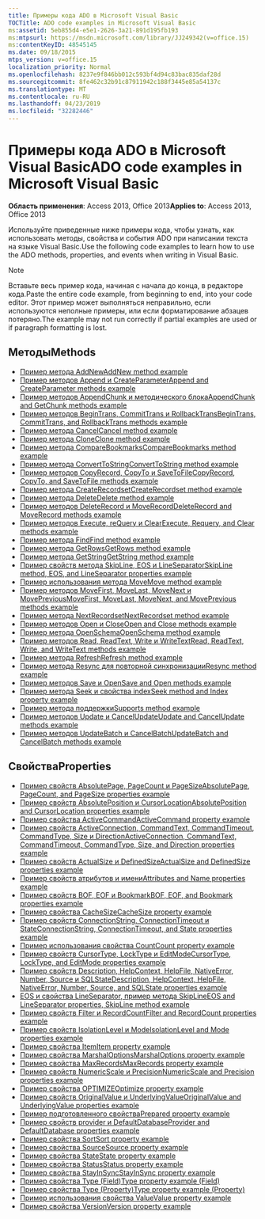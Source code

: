 ```yaml
---
title: Примеры кода ADO в Microsoft Visual Basic
TOCTitle: ADO code examples in Microsoft Visual Basic
ms:assetid: 5eb855d4-e5e1-2626-3a21-891d195fb193
ms:mtpsurl: https://msdn.microsoft.com/library/JJ249342(v=office.15)
ms:contentKeyID: 48545145
ms.date: 09/18/2015
mtps_version: v=office.15
localization_priority: Normal
ms.openlocfilehash: 8237e9f846bb012c593bf4d94c83bac835daf28d
ms.sourcegitcommit: 8fe462c32b91c87911942c188f3445e85a54137c
ms.translationtype: MT
ms.contentlocale: ru-RU
ms.lasthandoff: 04/23/2019
ms.locfileid: "32282446"
---
```

# <a name="ado-code-examples-in-microsoft-visual-basic"></a><span data-ttu-id="3cdd0-102">Примеры кода ADO в Microsoft Visual Basic</span><span class="sxs-lookup"><span data-stu-id="3cdd0-102">ADO code examples in Microsoft Visual Basic</span></span>

<span data-ttu-id="3cdd0-103">**Область применения**: Access 2013, Office 2013</span><span class="sxs-lookup"><span data-stu-id="3cdd0-103">**Applies to**: Access 2013, Office 2013</span></span>

<span data-ttu-id="3cdd0-104">Используйте приведенные ниже примеры кода, чтобы узнать, как использовать методы, свойства и события ADO при написании текста на языке Visual Basic.</span><span class="sxs-lookup"><span data-stu-id="3cdd0-104">Use the following code examples to learn how to use the ADO methods, properties, and events when writing in Visual Basic.</span></span>

> [!NOTE]
> <span data-ttu-id="3cdd0-105">Вставьте весь пример кода, начиная с начала до конца, в редакторе кода.</span><span class="sxs-lookup"><span data-stu-id="3cdd0-105">Paste the entire code example, from beginning to end, into your code editor.</span></span> <span data-ttu-id="3cdd0-106">Этот пример может выполняться неправильно, если используются неполные примеры, или если форматирование абзацев потеряно.</span><span class="sxs-lookup"><span data-stu-id="3cdd0-106">The example may not run correctly if partial examples are used or if paragraph formatting is lost.</span></span>

## <a name="methods"></a><span data-ttu-id="3cdd0-107">Методы</span><span class="sxs-lookup"><span data-stu-id="3cdd0-107">Methods</span></span>

- [<span data-ttu-id="3cdd0-108">Пример метода AddNew</span><span class="sxs-lookup"><span data-stu-id="3cdd0-108">AddNew method example</span></span>](addnew-method-example-vb.md)
- [<span data-ttu-id="3cdd0-109">Пример методов Append и CreateParameter</span><span class="sxs-lookup"><span data-stu-id="3cdd0-109">Append and CreateParameter methods example</span></span>](append-and-createparameter-methods-example-vb.md)
- [<span data-ttu-id="3cdd0-110">Пример методов AppendChunk и методического блока</span><span class="sxs-lookup"><span data-stu-id="3cdd0-110">AppendChunk and GetChunk methods example</span></span>](appendchunk-and-getchunk-methods-example-vb.md)
- [<span data-ttu-id="3cdd0-111">Пример методов BeginTrans, CommitTrans и RollbackTrans</span><span class="sxs-lookup"><span data-stu-id="3cdd0-111">BeginTrans, CommitTrans, and RollbackTrans methods example</span></span>](begintrans-committrans-and-rollbacktrans-methods-example-vb.md)
- [<span data-ttu-id="3cdd0-112">Пример метода Cancel</span><span class="sxs-lookup"><span data-stu-id="3cdd0-112">Cancel method example</span></span>](cancel-method-example-vb.md)
- [<span data-ttu-id="3cdd0-113">Пример метода Clone</span><span class="sxs-lookup"><span data-stu-id="3cdd0-113">Clone method example</span></span>](clone-method-example-vb.md)
- [<span data-ttu-id="3cdd0-114">Пример метода CompareBookmarks</span><span class="sxs-lookup"><span data-stu-id="3cdd0-114">CompareBookmarks method example</span></span>](comparebookmarks-method-example-vb.md)
- [<span data-ttu-id="3cdd0-115">Пример метода ConvertToString</span><span class="sxs-lookup"><span data-stu-id="3cdd0-115">ConvertToString method example</span></span>](converttostring-method-example-vb.md)
- [<span data-ttu-id="3cdd0-116">Пример методов CopyRecord, CopyTo и SaveToFile</span><span class="sxs-lookup"><span data-stu-id="3cdd0-116">CopyRecord, CopyTo, and SaveToFile methods example</span></span>](copyrecord-copyto-and-savetofile-methods-example-vb.md)
- [<span data-ttu-id="3cdd0-117">Пример метода CreateRecordset</span><span class="sxs-lookup"><span data-stu-id="3cdd0-117">CreateRecordset method example</span></span>](createrecordset-method-example-vb.md)
- [<span data-ttu-id="3cdd0-118">Пример метода Delete</span><span class="sxs-lookup"><span data-stu-id="3cdd0-118">Delete method example</span></span>](delete-method-example-vb.md)
- [<span data-ttu-id="3cdd0-119">Пример методов DeleteRecord и MoveRecord</span><span class="sxs-lookup"><span data-stu-id="3cdd0-119">DeleteRecord and MoveRecord methods example</span></span>](deleterecord-and-moverecord-methods-example-vb.md)
- [<span data-ttu-id="3cdd0-120">Пример методов Execute, reQuery и Clear</span><span class="sxs-lookup"><span data-stu-id="3cdd0-120">Execute, Requery, and Clear methods example</span></span>](execute-requery-and-clear-methods-example-vb.md)
- [<span data-ttu-id="3cdd0-121">Пример метода Find</span><span class="sxs-lookup"><span data-stu-id="3cdd0-121">Find method example</span></span>](find-method-example-vb.md)
- [<span data-ttu-id="3cdd0-122">Пример метода GetRows</span><span class="sxs-lookup"><span data-stu-id="3cdd0-122">GetRows method example</span></span>](getrows-method-example-vb.md)
- [<span data-ttu-id="3cdd0-123">Пример метода GetString</span><span class="sxs-lookup"><span data-stu-id="3cdd0-123">GetString method example</span></span>](getstring-method-example-vb.md)
- [<span data-ttu-id="3cdd0-124">Пример свойств метода SkipLine, EOS и LineSeparator</span><span class="sxs-lookup"><span data-stu-id="3cdd0-124">SkipLine method, EOS, and LineSeparator properties example</span></span>](eos-and-lineseparator-properties-and-skipline-method-example-vb.md)
- [<span data-ttu-id="3cdd0-125">Пример использования метода Move</span><span class="sxs-lookup"><span data-stu-id="3cdd0-125">Move method example</span></span>](move-method-example-vb.md)
- [<span data-ttu-id="3cdd0-126">Пример методов MoveFirst, MoveLast, MoveNext и MovePrevious</span><span class="sxs-lookup"><span data-stu-id="3cdd0-126">MoveFirst, MoveLast, MoveNext, and MovePrevious methods example</span></span>](movefirst-movelast-movenext-and-moveprevious-methods-example-vb.md)
- [<span data-ttu-id="3cdd0-127">Пример метода NextRecordset</span><span class="sxs-lookup"><span data-stu-id="3cdd0-127">NextRecordset method example</span></span>](nextrecordset-method-example-vb.md)
- [<span data-ttu-id="3cdd0-128">Пример методов Open и Close</span><span class="sxs-lookup"><span data-stu-id="3cdd0-128">Open and Close methods example</span></span>](open-and-close-methods-example-vb.md)
- [<span data-ttu-id="3cdd0-129">Пример метода OpenSchema</span><span class="sxs-lookup"><span data-stu-id="3cdd0-129">OpenSchema method example</span></span>](openschema-method-example-vb.md)
- [<span data-ttu-id="3cdd0-130">Пример методов Read, ReadText, Write и WriteText</span><span class="sxs-lookup"><span data-stu-id="3cdd0-130">Read, ReadText, Write, and WriteText methods example</span></span>](read-readtext-write-and-writetext-methods-example-vb.md)
- [<span data-ttu-id="3cdd0-131">Пример метода Refresh</span><span class="sxs-lookup"><span data-stu-id="3cdd0-131">Refresh method example</span></span>](refresh-method-example-vb.md)
- [<span data-ttu-id="3cdd0-132">Пример метода Resync для повторной синхронизации</span><span class="sxs-lookup"><span data-stu-id="3cdd0-132">Resync method example</span></span>](resync-method-example-vb.md)
- [<span data-ttu-id="3cdd0-133">Пример методов Save и Open</span><span class="sxs-lookup"><span data-stu-id="3cdd0-133">Save and Open methods example</span></span>](save-and-open-methods-example-vb.md)
- [<span data-ttu-id="3cdd0-134">Пример метода Seek и свойства index</span><span class="sxs-lookup"><span data-stu-id="3cdd0-134">Seek method and Index property example</span></span>](seek-method-and-index-property-example-vb.md)
- [<span data-ttu-id="3cdd0-135">Пример метода поддержки</span><span class="sxs-lookup"><span data-stu-id="3cdd0-135">Supports method example</span></span>](supports-method-example-vb.md)
- [<span data-ttu-id="3cdd0-136">Пример методов Update и CancelUpdate</span><span class="sxs-lookup"><span data-stu-id="3cdd0-136">Update and CancelUpdate methods example</span></span>](update-and-cancelupdate-methods-example-vb.md)
- [<span data-ttu-id="3cdd0-137">Пример методов UpdateBatch и CancelBatch</span><span class="sxs-lookup"><span data-stu-id="3cdd0-137">UpdateBatch and CancelBatch methods example</span></span>](updatebatch-and-cancelbatch-methods-example-vb.md)

## <a name="properties"></a><span data-ttu-id="3cdd0-138">Свойства</span><span class="sxs-lookup"><span data-stu-id="3cdd0-138">Properties</span></span>

- [<span data-ttu-id="3cdd0-139">Пример свойств AbsolutePage, PageCount и PageSize</span><span class="sxs-lookup"><span data-stu-id="3cdd0-139">AbsolutePage, PageCount, and PageSize properties example</span></span>](absolutepage-pagecount-and-pagesize-properties-example-vb.md)
- [<span data-ttu-id="3cdd0-140">Пример свойств AbsolutePosition и CursorLocation</span><span class="sxs-lookup"><span data-stu-id="3cdd0-140">AbsolutePosition and CursorLocation properties example</span></span>](absoluteposition-and-cursorlocation-properties-example-vb.md)
- [<span data-ttu-id="3cdd0-141">Пример свойства ActiveCommand</span><span class="sxs-lookup"><span data-stu-id="3cdd0-141">ActiveCommand property example</span></span>](activecommand-property-example-vb.md)
- [<span data-ttu-id="3cdd0-142">Пример свойств ActiveConnection, CommandText, CommandTimeout, CommandType, Size и Direction</span><span class="sxs-lookup"><span data-stu-id="3cdd0-142">ActiveConnection, CommandText, CommandTimeout, CommandType, Size, and Direction properties example</span></span>](activeconnection-commandtext-commandtimeout-commandtype-size-and-direction-properties-example-vb.md)
- [<span data-ttu-id="3cdd0-143">Пример свойств ActualSize и DefinedSize</span><span class="sxs-lookup"><span data-stu-id="3cdd0-143">ActualSize and DefinedSize properties example</span></span>](actualsize-and-definedsize-properties-example-vb.md)
- [<span data-ttu-id="3cdd0-144">Пример свойств атрибутов и имени</span><span class="sxs-lookup"><span data-stu-id="3cdd0-144">Attributes and Name properties example</span></span>](attributes-and-name-properties-example-vb.md)
- [<span data-ttu-id="3cdd0-145">Пример свойств BOF, EOF и Bookmark</span><span class="sxs-lookup"><span data-stu-id="3cdd0-145">BOF, EOF, and Bookmark properties example</span></span>](bof-eof-and-bookmark-properties-example-vb.md)
- [<span data-ttu-id="3cdd0-146">Пример свойства CacheSize</span><span class="sxs-lookup"><span data-stu-id="3cdd0-146">CacheSize property example</span></span>](cachesize-property-example-vb.md)
- [<span data-ttu-id="3cdd0-147">Пример свойств ConnectionString, ConnectionTimeout и State</span><span class="sxs-lookup"><span data-stu-id="3cdd0-147">ConnectionString, ConnectionTimeout, and State properties example</span></span>](connectionstring-connectiontimeout-and-state-properties-example-vb.md)
- [<span data-ttu-id="3cdd0-148">Пример использования свойства Count</span><span class="sxs-lookup"><span data-stu-id="3cdd0-148">Count property example</span></span>](count-property-example-vb.md)
- [<span data-ttu-id="3cdd0-149">Пример свойств CursorType, LockType и EditMode</span><span class="sxs-lookup"><span data-stu-id="3cdd0-149">CursorType, LockType, and EditMode properties example</span></span>](cursortype-locktype-and-editmode-properties-example-vb.md)
- [<span data-ttu-id="3cdd0-150">Пример свойств Description, HelpContext, HelpFile, NativeError, Number, Source и SQLState</span><span class="sxs-lookup"><span data-stu-id="3cdd0-150">Description, HelpContext, HelpFile, NativeError, Number, Source, and SQLState properties example</span></span>](description-helpcontext-helpfile-nativeerror-number-source-and-sqlstate-properties-example-vb.md)
- [<span data-ttu-id="3cdd0-151">EOS и свойства LineSeparator, пример метода SkipLine</span><span class="sxs-lookup"><span data-stu-id="3cdd0-151">EOS and LineSeparator properties, SkipLine method example</span></span>](eos-and-lineseparator-properties-and-skipline-method-example-vb.md)
- [<span data-ttu-id="3cdd0-152">Пример свойств Filter и RecordCount</span><span class="sxs-lookup"><span data-stu-id="3cdd0-152">Filter and RecordCount properties example</span></span>](filter-and-recordcount-properties-example-vb.md)
- [<span data-ttu-id="3cdd0-153">Пример свойств IsolationLevel и Mode</span><span class="sxs-lookup"><span data-stu-id="3cdd0-153">IsolationLevel and Mode properties example</span></span>](isolationlevel-and-mode-properties-example-vb.md)
- [<span data-ttu-id="3cdd0-154">Пример свойства Item</span><span class="sxs-lookup"><span data-stu-id="3cdd0-154">Item property example</span></span>](item-property-example-vb.md)
- [<span data-ttu-id="3cdd0-155">Пример свойства MarshalOptions</span><span class="sxs-lookup"><span data-stu-id="3cdd0-155">MarshalOptions property example</span></span>](marshaloptions-property-example-vb.md)
- [<span data-ttu-id="3cdd0-156">Пример свойства MaxRecords</span><span class="sxs-lookup"><span data-stu-id="3cdd0-156">MaxRecords property example</span></span>](maxrecords-property-example-vb.md)
- [<span data-ttu-id="3cdd0-157">Пример свойств NumericScale и Precision</span><span class="sxs-lookup"><span data-stu-id="3cdd0-157">NumericScale and Precision properties example</span></span>](ado-numericscale-and-precision-properties-example-vb.md)
- [<span data-ttu-id="3cdd0-158">Пример свойства OPTIMIZE</span><span class="sxs-lookup"><span data-stu-id="3cdd0-158">Optimize property example</span></span>](optimize-property-example-vb.md)
- [<span data-ttu-id="3cdd0-159">Пример свойств OriginalValue и UnderlyingValue</span><span class="sxs-lookup"><span data-stu-id="3cdd0-159">OriginalValue and UnderlyingValue properties example</span></span>](originalvalue-and-underlyingvalue-properties-example-vb.md)
- [<span data-ttu-id="3cdd0-160">Пример подготовленного свойства</span><span class="sxs-lookup"><span data-stu-id="3cdd0-160">Prepared property example</span></span>](prepared-property-example-vb.md)
- [<span data-ttu-id="3cdd0-161">Пример свойств provider и DefaultDatabase</span><span class="sxs-lookup"><span data-stu-id="3cdd0-161">Provider and DefaultDatabase properties example</span></span>](provider-and-defaultdatabase-properties-example-vb.md)
- [<span data-ttu-id="3cdd0-162">Пример свойства Sort</span><span class="sxs-lookup"><span data-stu-id="3cdd0-162">Sort property example</span></span>](sort-property-example-vb.md)
- [<span data-ttu-id="3cdd0-163">Пример свойства Source</span><span class="sxs-lookup"><span data-stu-id="3cdd0-163">Source property example</span></span>](source-property-example-vb.md)
- [<span data-ttu-id="3cdd0-164">Пример свойства State</span><span class="sxs-lookup"><span data-stu-id="3cdd0-164">State property example</span></span>](state-property-example-vb.md)
- [<span data-ttu-id="3cdd0-165">Пример свойства Status</span><span class="sxs-lookup"><span data-stu-id="3cdd0-165">Status property example</span></span>](status-property-example-recordset-vb.md)
- [<span data-ttu-id="3cdd0-166">Пример свойства StayInSync</span><span class="sxs-lookup"><span data-stu-id="3cdd0-166">StayInSync property example</span></span>](stayinsync-property-example-vb.md)
- [<span data-ttu-id="3cdd0-167">Пример свойства Type (Field)</span><span class="sxs-lookup"><span data-stu-id="3cdd0-167">Type property example (Field)</span></span>](type-property-example-field-vb.md)
- [<span data-ttu-id="3cdd0-168">Пример свойства Type (Property)</span><span class="sxs-lookup"><span data-stu-id="3cdd0-168">Type property example (Property)</span></span>](type-property-example-property-vb.md)
- [<span data-ttu-id="3cdd0-169">Пример использования свойства Value</span><span class="sxs-lookup"><span data-stu-id="3cdd0-169">Value property example</span></span>](value-property-example-vb.md)
- [<span data-ttu-id="3cdd0-170">Пример свойства Version</span><span class="sxs-lookup"><span data-stu-id="3cdd0-170">Version property example</span></span>](version-property-example-vb.md)

